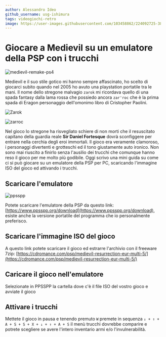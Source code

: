 ```yaml
---
author: Alessandro Ideo
github_username: usg-ishimura
tags: videogiochi-retro
image: https://user-images.githubusercontent.com/103458862/224092725-381db33e-93a1-4ac1-a809-f984502a875b.png
---
```


# Giocare a Medievil su un emulatore della PSP con i trucchi

![medievil-remake-ps4](https://user-images.githubusercontent.com/103458862/224092725-381db33e-93a1-4ac1-a809-f984502a875b.png)

Medievil e il suo stile gotico mi hanno sempre affascinato, 
ho scelto di giocarci subito quando nel 2005 ho avuto una playstation portatile tra le mani. 
Il nome dello stregone malvagio `zarok` mi ricordava quello di una spada fantasy dalla lama rossa che possiedo ancora `zar'roc` 
che è la prima spada di Eragon personaggio dell'omonimo libro di Cristopher Paolini.

![Zarok](https://user-images.githubusercontent.com/103458862/224092993-c443f6c6-5353-49e4-b2ca-daf7c0e46d65.png)

![zarroc](https://user-images.githubusercontent.com/103458862/224100148-f17d057d-deea-4476-92b0-8f3738d22cd0.jpg)

Nel gioco lo stregone ha risvegliato schiere di non morti che il resuscitato capitano della guardia reale 
**Sir Daniel Fortesque** dovrà sconfiggere per entrare nella cerchia degli eroi immortali.
Il gioco era veramente clamoroso, i personaggi divertenti e grotteschi 
ed il tono giustamente auto ironico. Non sono mai riuscito a finirlo senza l'ausilio dei trucchi
che comunque hanno reso il gioco per me molto più godibile.
Oggi scrivo una mini guida su come ci si può giocare su un emulatore della PSP per PC, scaricando l'immagine ISO del gioco ed attivando i trucchi.

## Scaricare l'emulatore
![ppsspp](https://user-images.githubusercontent.com/103458862/224093319-130bb1e9-fded-4294-8927-777a5cfd471c.jpg)

Potete scaricare l'emulatore della PSP da questo link: [https://www.ppsspp.org/download](https://www.ppsspp.org/download), esiste anche la versione portatile del programma che io personalmente preferisco. 

## Scaricare l'immagine ISO del gioco
A questo link potete scaricare il gioco ed estrarre l'archivio con il freeware 7zip: 
[https://cdromance.com/psp/medievil-resurrection-eur-multi-5/](https://cdromance.com/psp/medievil-resurrection-eur-multi-5/)

## Caricare il gioco nell'emulatore
Selezionate in PPSSPP la cartella dove c'è il file ISO del vostro gioco e avviate il gioco

## Attivare i trucchi
Mettete il gioco in pausa e tenendo premuto `W` premete in sequenza `↓ + ↑ + A + S + S + X + ↓ + ↑ + A + S` il menù trucchi dovrebbe comparire e potrete scegliere
se avere l'intero inventario armi e/o l'invulnerabilità.
